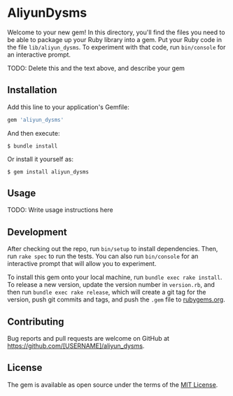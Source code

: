 # AliyunDysms

Welcome to your new gem! In this directory, you'll find the files you need to be able to package up your Ruby library into a gem. Put your Ruby code in the file `lib/aliyun_dysms`. To experiment with that code, run `bin/console` for an interactive prompt.

TODO: Delete this and the text above, and describe your gem

## Installation

Add this line to your application's Gemfile:

```ruby
gem 'aliyun_dysms'
```

And then execute:

    $ bundle install

Or install it yourself as:

    $ gem install aliyun_dysms

## Usage

TODO: Write usage instructions here

## Development

After checking out the repo, run `bin/setup` to install dependencies. Then, run `rake spec` to run the tests. You can also run `bin/console` for an interactive prompt that will allow you to experiment.

To install this gem onto your local machine, run `bundle exec rake install`. To release a new version, update the version number in `version.rb`, and then run `bundle exec rake release`, which will create a git tag for the version, push git commits and tags, and push the `.gem` file to [rubygems.org](https://rubygems.org).

## Contributing

Bug reports and pull requests are welcome on GitHub at https://github.com/[USERNAME]/aliyun_dysms.


## License

The gem is available as open source under the terms of the [MIT License](https://opensource.org/licenses/MIT).
